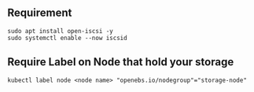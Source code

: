 ## Requirement

```
sudo apt install open-iscsi -y
sudo systemctl enable --now iscsid
```

## Require Label on Node that hold your storage

```
kubectl label node <node name> "openebs.io/nodegroup"="storage-node"
```
